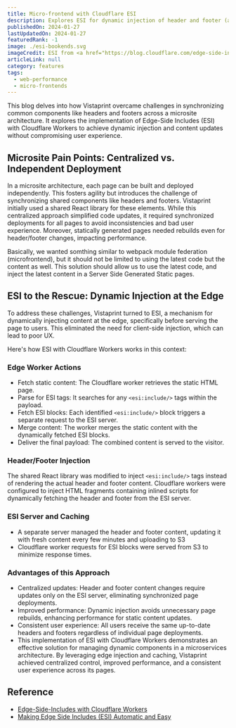 ```yaml
---
title: Micro-frontend with Cloudflare ESI
description: Explores ESI for dynamic injection of header and footer (as microfrontent) in a microsite architecture implemented with SSG
publishedOn: 2024-01-27
lastUpdatedOn: 2024-01-27
featuredRank: -1
image: ./esi-bookends.svg
imageCredit: ESI from <a href="https://blog.cloudflare.com/edge-side-includes-with-cloudflare-workers">Cloudflare blog</a>
articleLink: null
category: features
tags:
  - web-performance
  - micro-frontends
---
```


This blog delves into how Vistaprint overcame challenges in synchronizing common components like headers and footers across a microsite architecture. It explores the implementation of Edge-Side Includes (ESI) with Cloudflare Workers to achieve dynamic injection and content updates without compromising user experience.

## Microsite Pain Points: Centralized vs. Independent Deployment

In a microsite architecture, each page can be built and deployed independently. This fosters agility but introduces the challenge of synchronizing shared components like headers and footers. Vistaprint initially used a shared React library for these elements. While this centralized approach simplified code updates, it required synchronized deployments for all pages to avoid inconsistencies and bad user experience. Moreover, statically generated pages needed rebuilds even for header/footer changes, impacting performance.

Basically, we wanted somthing similar to webpack module federation (microfrontend), but it should not be limited to using the latest code but the content as well.
This solution should allow us to use the latest code, and inject the latest content in a Server Side Generated Static pages.

## ESI to the Rescue: Dynamic Injection at the Edge

To address these challenges, Vistaprint turned to ESI, a mechanism for dynamically injecting content at the edge, specifically before serving the page to users. This eliminated the need for client-side injection, which can lead to poor UX.

Here's how ESI with Cloudflare Workers works in this context:

### Edge Worker Actions

- Fetch static content: The Cloudflare worker retrieves the static HTML page.
- Parse for ESI tags: It searches for any `<esi:include/>` tags within the payload.
- Fetch ESI blocks: Each identified `<esi:include/>` block triggers a separate request to the ESI server.
- Merge content: The worker merges the static content with the dynamically fetched ESI blocks.
- Deliver the final payload: The combined content is served to the visitor.

### Header/Footer Injection

The shared React library was modified to inject `<esi:include/>` tags instead of rendering the actual header and footer content.
Cloudflare workers were configured to inject HTML fragments containing inlined scripts for dynamically fetching the header and footer from the ESI server.

### ESI Server and Caching

- A separate server managed the header and footer content, updating it with fresh content every few minutes and uploading to S3
- Cloudflare worker requests for ESI blocks were served from S3 to minimize response times.

### Advantages of this Approach

- Centralized updates: Header and footer content changes require updates only on the ESI server, eliminating synchronized page deployments.
- Improved performance: Dynamic injection avoids unnecessary page rebuilds, enhancing performance for static content updates.
- Consistent user experience: All users receive the same up-to-date headers and footers regardless of individual page deployments.
- This implementation of ESI with Cloudflare Workers demonstrates an effective solution for managing dynamic components in a microservices architecture. By leveraging edge injection and caching, Vistaprint achieved centralized control, improved performance, and a consistent user experience across its pages.

## Reference

- [Edge-Side-Includes with Cloudflare Workers](https://blog.cloudflare.com/edge-side-includes-with-cloudflare-workers)
- [Making Edge Side Includes (ESI) Automatic and Easy](https://blog.cloudflare.com/making-edge-side-includes-esi-automatic-and-e)
